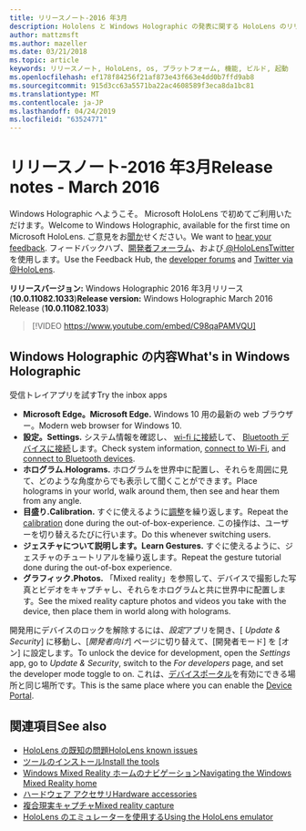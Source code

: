 ```yaml
---
title: リリースノート-2016 年3月
description: Hololens と Windows Holographic の発表に関する HoloLens のリリースノート。
author: mattzmsft
ms.author: mazeller
ms.date: 03/21/2018
ms.topic: article
keywords: リリースノート, HoloLens, os, プラットフォーム, 機能, ビルド, 起動
ms.openlocfilehash: ef178f84256f21af873e43f663e4dd0b7ffd9ab8
ms.sourcegitcommit: 915d3cc63a5571ba22ac4608589f3eca8da1bc81
ms.translationtype: MT
ms.contentlocale: ja-JP
ms.lasthandoff: 04/24/2019
ms.locfileid: "63524771"
---
```

# <a name="release-notes---march-2016"></a><span data-ttu-id="bf6a7-104">リリースノート-2016 年3月</span><span class="sxs-lookup"><span data-stu-id="bf6a7-104">Release notes - March 2016</span></span>

<span data-ttu-id="bf6a7-105">Windows Holographic へようこそ。 Microsoft HoloLens で初めてご利用いただけます。</span><span class="sxs-lookup"><span data-stu-id="bf6a7-105">Welcome to Windows Holographic, available for the first time on Microsoft HoloLens.</span></span> <span data-ttu-id="bf6a7-106">ご意見をお[聞か](give-us-feedback.md)せください。</span><span class="sxs-lookup"><span data-stu-id="bf6a7-106">We want to [hear your feedback](give-us-feedback.md).</span></span> <span data-ttu-id="bf6a7-107">フィードバックハブ、[開発者フォーラム](https://forums.hololens.com)、および[ @HoloLensTwitter](https://twitter.com/hololens)を使用します。</span><span class="sxs-lookup"><span data-stu-id="bf6a7-107">Use the Feedback Hub, the [developer forums](https://forums.hololens.com) and [Twitter via @HoloLens](https://twitter.com/hololens).</span></span>

<span data-ttu-id="bf6a7-108">**リリースバージョン:** Windows Holographic 2016 年3月リリース (**10.0.11082.1033**)</span><span class="sxs-lookup"><span data-stu-id="bf6a7-108">**Release version:** Windows Holographic March 2016 Release (**10.0.11082.1033**)</span></span>

>[!VIDEO https://www.youtube.com/embed/C98qaPAMVQU]

## <a name="whats-in-windows-holographic"></a><span data-ttu-id="bf6a7-109">Windows Holographic の内容</span><span class="sxs-lookup"><span data-stu-id="bf6a7-109">What's in Windows Holographic</span></span>

<span data-ttu-id="bf6a7-110">受信トレイアプリを試す</span><span class="sxs-lookup"><span data-stu-id="bf6a7-110">Try the inbox apps</span></span>
* <span data-ttu-id="bf6a7-111">**Microsoft Edge。**</span><span class="sxs-lookup"><span data-stu-id="bf6a7-111">**Microsoft Edge.**</span></span> <span data-ttu-id="bf6a7-112">Windows 10 用の最新の web ブラウザー。</span><span class="sxs-lookup"><span data-stu-id="bf6a7-112">Modern web browser for Windows 10.</span></span>
* <span data-ttu-id="bf6a7-113">**設定。**</span><span class="sxs-lookup"><span data-stu-id="bf6a7-113">**Settings.**</span></span> <span data-ttu-id="bf6a7-114">システム情報を確認し、 [wi-fi に接続](connecting-to-wi-fi-on-hololens.md)して、 [Bluetooth デバイスに接続](hardware-accessories.md)します。</span><span class="sxs-lookup"><span data-stu-id="bf6a7-114">Check system information, [connect to Wi-Fi](connecting-to-wi-fi-on-hololens.md), and [connect to Bluetooth devices](hardware-accessories.md).</span></span>
* <span data-ttu-id="bf6a7-115">**ホログラム.**</span><span class="sxs-lookup"><span data-stu-id="bf6a7-115">**Holograms.**</span></span> <span data-ttu-id="bf6a7-116">ホログラムを世界中に配置し、それらを周囲に見て、どのような角度からでも表示して聞くことができます。</span><span class="sxs-lookup"><span data-stu-id="bf6a7-116">Place holograms in your world, walk around them, then see and hear them from any angle.</span></span>
* <span data-ttu-id="bf6a7-117">**目盛り.**</span><span class="sxs-lookup"><span data-stu-id="bf6a7-117">**Calibration.**</span></span> <span data-ttu-id="bf6a7-118">すぐに使えるように[調整](calibration.md)を繰り返します。</span><span class="sxs-lookup"><span data-stu-id="bf6a7-118">Repeat the [calibration](calibration.md) done during the out-of-box-experience.</span></span> <span data-ttu-id="bf6a7-119">この操作は、ユーザーを切り替えるたびに行います。</span><span class="sxs-lookup"><span data-stu-id="bf6a7-119">Do this whenever switching users.</span></span>
* <span data-ttu-id="bf6a7-120">**ジェスチャについて説明します。**</span><span class="sxs-lookup"><span data-stu-id="bf6a7-120">**Learn Gestures.**</span></span> <span data-ttu-id="bf6a7-121">すぐに使えるように、ジェスチャのチュートリアルを繰り返します。</span><span class="sxs-lookup"><span data-stu-id="bf6a7-121">Repeat the gesture tutorial done during the out-of-box experience.</span></span>
* <span data-ttu-id="bf6a7-122">**グラフィック.**</span><span class="sxs-lookup"><span data-stu-id="bf6a7-122">**Photos.**</span></span> <span data-ttu-id="bf6a7-123">「Mixed reality」を参照して、デバイスで撮影した写真とビデオをキャプチャし、それらをホログラムと共に世界中に配置します。</span><span class="sxs-lookup"><span data-stu-id="bf6a7-123">See the mixed reality capture photos and videos you take with the device, then place them in world along with holograms.</span></span>

<span data-ttu-id="bf6a7-124">開発用にデバイスのロックを解除するには、*設定*アプリを開き、[ *Update & Security*] に移動し、[*開発者向け*] ページに切り替えて、[開発者モード] を [オン] に設定します。</span><span class="sxs-lookup"><span data-stu-id="bf6a7-124">To unlock the device for development, open the *Settings* app, go to *Update & Security*, switch to the *For developers* page, and set the developer mode toggle to on.</span></span> <span data-ttu-id="bf6a7-125">これは、[デバイスポータル](using-the-windows-device-portal.md)を有効にできる場所と同じ場所です。</span><span class="sxs-lookup"><span data-stu-id="bf6a7-125">This is the same place where you can enable the [Device Portal](using-the-windows-device-portal.md).</span></span>

## <a name="see-also"></a><span data-ttu-id="bf6a7-126">関連項目</span><span class="sxs-lookup"><span data-stu-id="bf6a7-126">See also</span></span>
* [<span data-ttu-id="bf6a7-127">HoloLens の既知の問題</span><span class="sxs-lookup"><span data-stu-id="bf6a7-127">HoloLens known issues</span></span>](hololens-known-issues.md)
* [<span data-ttu-id="bf6a7-128">ツールのインストール</span><span class="sxs-lookup"><span data-stu-id="bf6a7-128">Install the tools</span></span>](install-the-tools.md)
* [<span data-ttu-id="bf6a7-129">Windows Mixed Reality ホームのナビゲーション</span><span class="sxs-lookup"><span data-stu-id="bf6a7-129">Navigating the Windows Mixed Reality home</span></span>](navigating-the-windows-mixed-reality-home.md)
* [<span data-ttu-id="bf6a7-130">ハードウェア アクセサリ</span><span class="sxs-lookup"><span data-stu-id="bf6a7-130">Hardware accessories</span></span>](hardware-accessories.md)
* [<span data-ttu-id="bf6a7-131">複合現実キャプチャ</span><span class="sxs-lookup"><span data-stu-id="bf6a7-131">Mixed reality capture</span></span>](mixed-reality-capture.md)
* [<span data-ttu-id="bf6a7-132">HoloLens のエミュレーターを使用する</span><span class="sxs-lookup"><span data-stu-id="bf6a7-132">Using the HoloLens emulator</span></span>](using-the-hololens-emulator.md)
